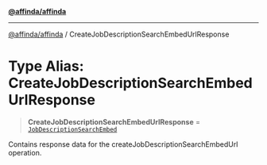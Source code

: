 [**@affinda/affinda**](../README.md)

***

[@affinda/affinda](../globals.md) / CreateJobDescriptionSearchEmbedUrlResponse

# Type Alias: CreateJobDescriptionSearchEmbedUrlResponse

> **CreateJobDescriptionSearchEmbedUrlResponse** = [`JobDescriptionSearchEmbed`](../interfaces/JobDescriptionSearchEmbed.md)

Contains response data for the createJobDescriptionSearchEmbedUrl operation.

